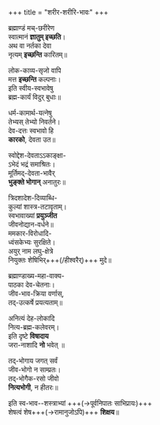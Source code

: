 +++
title = "शरीर-शरीरि-भावः"
+++

ब्रह्माण्डं मच्-छरीरेण  
स्वात्मानं **ज्ञातुम् इच्छति**।  
अथ वा नर्तका देवा  
नृत्यम् **इच्छन्ति** कारितम्॥  

लोक-काव्य-सृजो वापि  
मत्त **इच्छन्ति** कल्पनाः।  
इति स्वीय-स्वभावेषु  
ब्रह्म-कार्यं विदुर् बुधाः॥

धर्म-कामार्थ-यत्नेषु  
तेभ्यस् तेभ्यो निवर्तने।  
देव-दत्तः स्वभावो हि  
**कारको**, देवता उत॥   

स्वोद्देश-देवताऽऽकाङ्क्षा-  
ऽभेदं भद्रं समाश्रितः।  
मूर्तिमद्-देवता-भावैर्  
**भुङ्क्ते भोगान्** अनातुरः॥

त्रिदशादेश-दिव्याब्धि-  
कुल्यां शास्त्र-तटावृताम्।  
स्वभावाख्यां **प्रयुञ्जीत**  
जीवनोद्यान-वर्धने॥  
ममकार-विरोधादि-  
ध्वंसकेभ्यः सुरक्षिते।  
अयुर् नाम लघु-क्षेत्रे  
नियुक्तः शेषिभिर्+++(/हीश्वरैर्)+++ मुदे॥

ब्रह्माण्डाख्य-महा-वाक्य-  
पाठका देव-चेतनाः।  
जीव-भाव-क्रिया वर्णास्,  
तद्-उत्कर्षे प्रयत्यताम्॥

अनित्यं देह-लोकादि  
नित्य-ब्रह्म-कलेवरम्।  
इति दृष्टे **विषादाय**  
जरा-नाशादि **नो** भवेत् ॥

तद्-भोगाय जगत् सर्वं  
जीव-भोगो न साम्प्रतः।  
तद्-भोगैक-रसो जीवो  
**नित्यभोगी**, न हीतरः॥

इति स्व-भाव--शस्त्राभ्यां +++(→पूर्वनिपातः साभिप्रायः)+++  
शेषत्वं शेष+++(→रामानुजोऽपि)+++ **शिक्षय**॥

